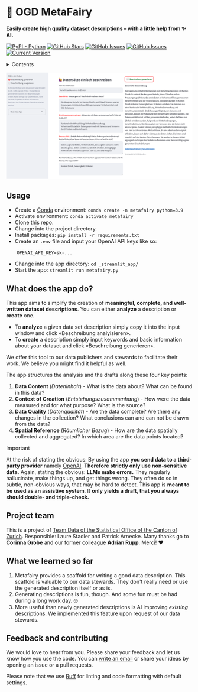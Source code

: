 # 🦄 OGD MetaFairy
**Easily create high quality dataset descriptions – with a little help from ✨ AI.**

[![PyPI - Python](https://img.shields.io/badge/python-v3.9+-blue.svg)](https://github.com/machinelearningZH/ogd_ai-metafairy)
[![GitHub Stars](https://img.shields.io/github/stars/machinelearningZH/ogd_ai-metafairy.svg)](https://github.com/machinelearningZH/ogd_ai-metafairy/stargazers)
[![GitHub Issues](https://img.shields.io/github/issues/machinelearningZH/ogd_ai-metafairy.svg)](https://github.com/machinelearningZH/ogd_ai-metafairy/issues)
[![GitHub Issues](https://img.shields.io/github/issues-pr/machinelearningZH/ogd_ai-metafairy.svg)](https://img.shields.io/github/issues-pr/machinelearningZH/ogd_ai-metafairy) 
[![Current Version](https://img.shields.io/badge/version-0.1-green.svg)](https://github.com/machinelearningZH/ogd_ai-metafairy)

<details>
<summary>Contents</summary>

- [Usage](#usage)
- [What does the app do?](#what-does-the-app-do)
- [Project team](#project-team)
- [Feedback and contributing](#feedback-and-contributing)

</details>

![](_imgs/app_ui.png)

## Usage
- Create a [Conda](https://conda.io/projects/conda/en/latest/index.html) environment: `conda create -n metafairy python=3.9`
- Activate environment: `conda activate metafairy`
- Clone this repo.
- Change into the project directory.
- Install packages: `pip install -r requirements.txt`
- Create an `.env` file and input your OpenAI API keys like so:
```
    OPENAI_API_KEY=sk-...
```
- Change into the app directory: `cd _streamlit_app/`
- Start the app: `streamlit run metafairy.py`

## What does the app do?
This app aims to simplify the creation of **meaningful, complete, and well-written dataset descriptions**. You can either **analyze** a description or **create** one. 

- To **analyze** a given data set description simply copy it into the input window and click «Beschreibung analyisieren». 
- To **create** a description simply input keywords and basic information about your dataset and click «Beschreibung generieren».

We offer this tool to our data publishers and stewards to facilitate their work. We believe you might find it helpful as well.

The app structures the analysis and the drafts along these four key points:

1. **Data Content** (*Dateninhalt*) - What is the data about? What can be found in this data?
2. **Context of Creation** (*Entstehungszusammenhang*) - How were the data measured and for what purpose? What is the source?
3. **Data Quality** (*Datenqualität*) - Are the data complete? Are there any changes in the collection? What conclusions can and can not be drawn from the data?
4. **Spatial Reference** (*Räumlicher Bezug*) - How are the data spatially collected and aggregated? In which area are the data points located?

> [!Important]
> At the risk of stating the obvious: By using the app **you send data to a third-party provider** namely [OpenAI](https://platform.openai.com/docs/overview). **Therefore strictly only use non-sensitive data.** Again, stating the obvious: **LLMs make errors.** They regularly hallucinate, make things up, and get things wrong. They often do so in subtle, non-obvious ways, that may be hard to detect. This app is **meant to be used as an assistive system**. It **only yields a draft, that you always should double- and triple-check.** 


## Project team
This is a project of [Team Data of the Statistical Office of the Canton of Zurich](https://www.zh.ch/de/direktion-der-justiz-und-des-innern/statistisches-amt/data.html). Responsible: Laure Stadler and Patrick Arnecke. Many thanks go to **Corinna Grobe** and our former colleague **Adrian Rupp**. Merci! ❤️

## What we learned so far
1. Metafairy provides a scaffold for writing a good data description. This scaffold is valuable to our data stewards. They don't really need or use the generated description itself or as is.
2. Generating descriptions is fun, though. And some fun must be had during a long work day. 🤓
3. More useful than newly generated descriptions is AI improving *existing* descriptions. We implemented this feature upon request of our data stewards.

## Feedback and contributing
We would love to hear from you. Please share your feedback and let us know how you use the code. You can [write an email](mailto:datashop@statistik.zh.ch) or share your ideas by opening an issue or a pull requests.

Please note that we use [Ruff](https://docs.astral.sh/ruff/) for linting and code formatting with default settings.

